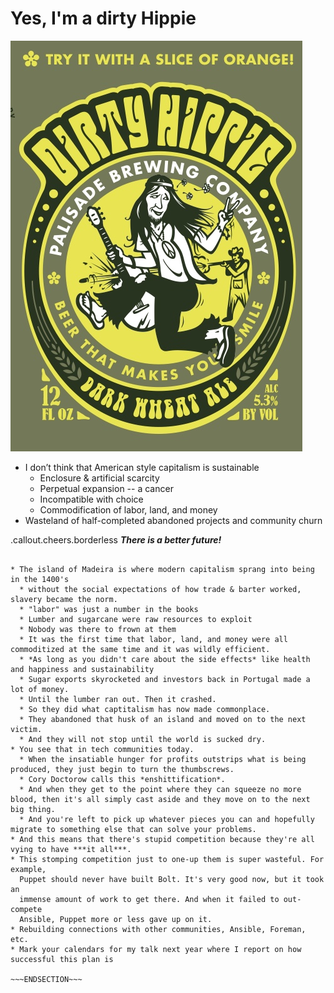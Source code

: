 <!SLIDE >
# Yes, I'm a dirty Hippie

![.float_right.w50](/_images/dirty_hippie.jpeg)

* I don’t think that American style capitalism is sustainable
    * Enclosure & artificial scarcity
    * Perpetual expansion -- a cancer
    * Incompatible with choice
    * Commodification of labor, land, and money
* Wasteland of half-completed abandoned projects and community churn

.callout.cheers.borderless ***There is a better future!***

~~~SECTION:notes~~~

* The island of Madeira is where modern capitalism sprang into being in the 1400's
  * without the social expectations of how trade & barter worked, slavery became the norm.
  * "labor" was just a number in the books
  * Lumber and sugarcane were raw resources to exploit
  * Nobody was there to frown at them
  * It was the first time that labor, land, and money were all commoditized at the same time and it was wildly efficient.
  * *As long as you didn't care about the side effects* like health and happiness and sustainability
  * Sugar exports skyrocketed and investors back in Portugal made a lot of money.
  * Until the lumber ran out. Then it crashed.
  * So they did what captitalism has now made commonplace.
  * They abandoned that husk of an island and moved on to the next victim.
  * And they will not stop until the world is sucked dry.
* You see that in tech communities today.
  * When the insatiable hunger for profits outstrips what is being produced, they just begin to turn the thumbscrews.
  * Cory Doctorow calls this *enshittification*.
  * And when they get to the point where they can squeeze no more blood, then it's all simply cast aside and they move on to the next big thing.
  * And you're left to pick up whatever pieces you can and hopefully migrate to something else that can solve your problems.
* And this means that there's stupid competition because they're all vying to have ***it all***.
* This stomping competition just to one-up them is super wasteful. For example,
  Puppet should never have built Bolt. It's very good now, but it took an
  immense amount of work to get there. And when it failed to out-compete
  Ansible, Puppet more or less gave up on it.
* Rebuilding connections with other communities, Ansible, Foreman, etc.
* Mark your calendars for my talk next year where I report on how successful this plan is

~~~ENDSECTION~~~

